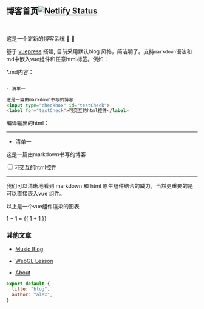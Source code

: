 <br>
<br>

## 博客首页[![Netlify Status](https://api.netlify.com/api/v1/badges/b13c092e-682b-49d2-b75a-5396565c0089/deploy-status)](https://app.netlify.com/sites/alex2wong/deploys)

<br>

这是一个崭新的博客系统<Badge text="beta" type="warn"/><Badge text="0.10.1+"/>  :tada: :100:

基于 [vuepress](https://vuepress.vuejs.org/) 搭建, 目前采用默认blog 风格，简洁明了。支持`markdown`语法和md中嵌入vue组件和任意html标签。例如：

*.md内容：
```markdown

- 清单一

这是一篇由markdown书写的博客
<input type="checkbox" id="testCheck">
<label for="testCheck">可交互的html控件</label>
```

编译输出的html：

---
- 清单一

这是一篇由markdown书写的博客

<input type="checkbox" id="testCheck"><label for="testCheck">可交互的html控件</label>

---

我们可以清晰地看到 markdown 和 html 原生组件结合的威力，当然更重要的是可以直接嵌入vue 组件。

<my-chart type="bar" :data="[{ data: [13,21,24,12,33,21,39],label:'Closing Price$' }]" 
  :labels="['day1','day2','day3','day4','day5','day6','day7']"
/>

以上是一个vue组件渲染的图表

1 + 1 = <span>{{ 1 + 1 }}</span>


### 其他文章


- [Music Blog](posts/music.html)

- [WebGL Lesson](posts/webgl01.html)

- [About](about)


```js
export default {
  title: "blog",
  author: "alex",
}
```